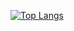 [![Top Langs](https://github-readme-stats.vercel.app/api/top-langs/?username=leo0302DEV)](https://github.com/leo0302DEV/github-readme-stats)

